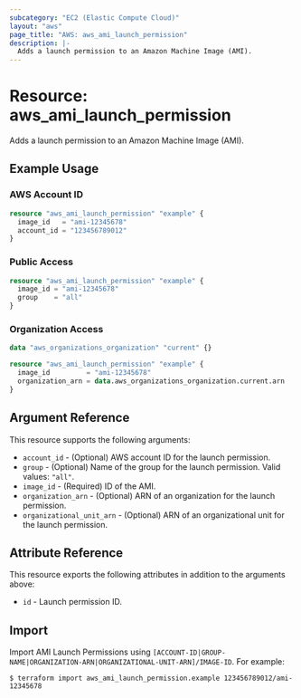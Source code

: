 ```yaml
---
subcategory: "EC2 (Elastic Compute Cloud)"
layout: "aws"
page_title: "AWS: aws_ami_launch_permission"
description: |-
  Adds a launch permission to an Amazon Machine Image (AMI).
---
```


# Resource: aws_ami_launch_permission

Adds a launch permission to an Amazon Machine Image (AMI).

## Example Usage

### AWS Account ID

```terraform
resource "aws_ami_launch_permission" "example" {
  image_id   = "ami-12345678"
  account_id = "123456789012"
}
```

### Public Access

```terraform
resource "aws_ami_launch_permission" "example" {
  image_id = "ami-12345678"
  group    = "all"
}
```

### Organization Access

```terraform
data "aws_organizations_organization" "current" {}

resource "aws_ami_launch_permission" "example" {
  image_id         = "ami-12345678"
  organization_arn = data.aws_organizations_organization.current.arn
}
```

## Argument Reference

This resource supports the following arguments:

* `account_id` - (Optional) AWS account ID for the launch permission.
* `group` - (Optional) Name of the group for the launch permission. Valid values: `"all"`.
* `image_id` - (Required) ID of the AMI.
* `organization_arn` - (Optional) ARN of an organization for the launch permission.
* `organizational_unit_arn` - (Optional) ARN of an organizational unit for the launch permission.

## Attribute Reference

This resource exports the following attributes in addition to the arguments above:

* `id` - Launch permission ID.

## Import

Import AMI Launch Permissions using `[ACCOUNT-ID|GROUP-NAME|ORGANIZATION-ARN|ORGANIZATIONAL-UNIT-ARN]/IMAGE-ID`. For example:

```
$ terraform import aws_ami_launch_permission.example 123456789012/ami-12345678
```
